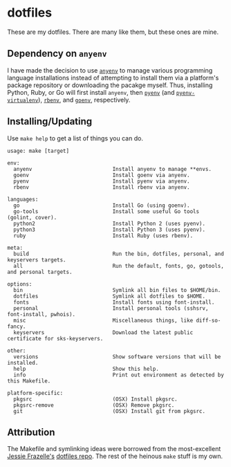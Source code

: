 # dotfiles

These are my dotfiles.  There are many like them, but these ones are
mine.

## Dependency on `anyenv`
I have made the decision to use [`anyenv`](https://github.com/riywo/anyenv)
to manage various programming language installations instead of attempting
to install them via a platform's package repository or downloading the pacakge
myself. Thus, installing Python, Ruby, or Go will first install `anyenv`, then
[`pyenv`](https://github.com/pyenv/pyenv) (and
[`pyenv-virtualenv`](https://github.com/pyenv/pyenv-virtualenv)),
[`rbenv`](https://github.com/rbenv/rbenv), and
[`goenv`](https://github.com/kaneshin/goenv), respectively.

## Installing/Updating

Use `make help` to get a list of things you can do.

```console
usage: make [target]

env:
  anyenv                          Install anyenv to manage **envs.
  goenv                           Install goenv via anyenv.
  pyenv                           Install pyenv via anyenv.
  rbenv                           Install rbenv via anyenv.

languages:
  go                              Install Go (using goenv).
  go-tools                        Install some useful Go tools (golint, cover).
  python2                         Install Python 2 (uses pyenv).
  python3                         Install Python 3 (uses pyenv).
  ruby                            Install Ruby (uses rbenv).

meta:
  build                           Run the bin, dotfiles, personal, and keyservers targets.
  all                             Run the default, fonts, go, gotools, and personal targets.

options:
  bin                             Symlink all bin files to $HOME/bin.
  dotfiles                        Symlink all dotfiles to $HOME.
  fonts                           Install fonts using font-install.
  personal                        Install personal tools (sshsrv, font-install, pwhois).
  misc                            Miscellaneous things, like diff-so-fancy.
  keyservers                      Download the latest public certificate for sks-keyservers.

other:
  versions                        Show software versions that will be installed.
  help                            Show this help.
  info                            Print out environment as detected by this Makefile.

platform-specific:
  pkgsrc                          (OSX) Install pkgsrc.
  pkgsrc-remove                   (OSX) Remove pkgsrc.
  git                             (OSX) Install git from pkgsrc.
```


## Attribution
The Makefile and symlinking ideas were borrowed from the most-excellent
[Jessie Frazelle's](https://twitter.com/jessfraz)
[dotfiles repo](https://github.com/jfrazelle/dotfiles).
The rest of the heinous `make` stuff is my own.
